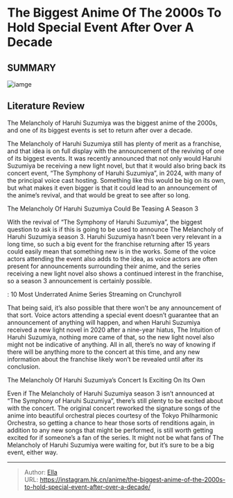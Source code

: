 # The Biggest Anime Of The 2000s To Hold Special Event After Over A Decade


## SUMMARY 

![iamge](https://static1.srcdn.com/wordpress/wp-content/uploads/2023/08/the-melancholy-of-haruhi-suzumiya-hare-hare-yukai.jpg)

## Literature Review

The Melancholy of Haruhi Suzumiya was the biggest anime of the 2000s, and one of its biggest events is set to return after over a decade.





The Melancholy of Haruhi Suzumiya still has plenty of merit as a franchise, and that idea is on full display with the announcement of the reviving of one of its biggest events. It was recently announced that not only would Haruhi Suzumiya be receiving a new light novel, but that it would also bring back its concert event, “The Symphony of Haruhi Suzumiya”, in 2024, with many of the principal voice cast hosting. Something like this would be big on its own, but what makes it even bigger is that it could lead to an announcement of the anime’s revival, and that would be great to see after so long.





 The Melancholy Of Haruhi Suzumiya Could Be Teasing A Season 3 
          

With the revival of “The Symphony of Haruhi Suzumiya”, the biggest question to ask is if this is going to be used to announce The Melancholy of Haruhi Suzumiya season 3. Haruhi Suzumiya hasn’t been very relevant in a long time, so such a big event for the franchise returning after 15 years could easily mean that something new is in the works. Some of the voice actors attending the event also adds to the idea, as voice actors are often present for announcements surrounding their anime, and the series receiving a new light novel also shows a continued interest in the franchise, so a season 3 announcement is certainly possible.

 : 10 Most Underrated Anime Series Streaming on Crunchyroll

That being said, it’s also possible that there won’t be any announcement of that sort. Voice actors attending a special event doesn’t guarantee that an announcement of anything will happen, and when Haruhi Suzumiya received a new light novel in 2020 after a nine-year hiatus, The Intuition of Haruhi Suzumiya, nothing more came of that, so the new light novel also might not be indicative of anything. All in all, there’s no way of knowing if there will be anything more to the concert at this time, and any new information about the franchise likely won’t be revealed until after its conclusion.






 The Melancholy Of Haruhi Suzumiya’s Concert Is Exciting On Its Own 
          

Even if The Melancholy of Haruhi Suzumiya season 3 isn’t announced at “The Symphony of Haruhi Suzumiya”, there’s still plenty to be excited about with the concert. The original concert reworked the signature songs of the anime into beautiful orchestral pieces courtesy of the Tokyo Philharmonic Orchestra, so getting a chance to hear those sorts of renditions again, in addition to any new songs that might be performed, is still worth getting excited for if someone’s a fan of the series. It might not be what fans of The Melancholy of Haruhi Suzumiya were waiting for, but it’s sure to be a big event, either way.



---

> Author: [Ella](https://instagram.hk.cn/)  
> URL: https://instagram.hk.cn/anime/the-biggest-anime-of-the-2000s-to-hold-special-event-after-over-a-decade/  

